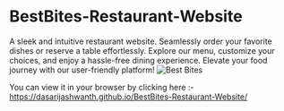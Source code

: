 # BestBites-Restaurant-Website
A sleek and intuitive restaurant website. Seamlessly order your favorite dishes or reserve a table effortlessly. Explore our menu, customize your choices, and enjoy a hassle-free dining experience. Elevate your food journey with our user-friendly platform! 
![Best Bites](https://github.com/dasarijashwanth/BestBites-Restaurant-Website/assets/63731449/ca6139ac-a14f-45d0-8e6a-bbd4473bfe76)

You can view it in your browser by clicking here :- https://dasarijashwanth.github.io/BestBites-Restaurant-Website/

